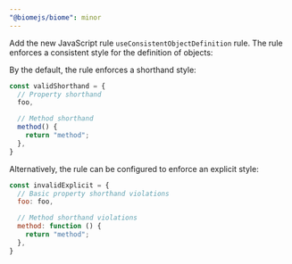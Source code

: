```yaml
---
"@biomejs/biome": minor
---
```


Add the new JavaScript rule `useConsistentObjectDefinition` rule. The rule enforces a consistent style for the definition of objects:

By the default, the rule enforces a shorthand style:

```js
const validShorthand = {
  // Property shorthand
  foo,

  // Method shorthand
  method() {
    return "method";
  },
}
```

Alternatively, the rule can be configured to enforce an explicit style:

```js
const invalidExplicit = {
  // Basic property shorthand violations
  foo: foo,

  // Method shorthand violations
  method: function () {
    return "method";
  },
}
```
